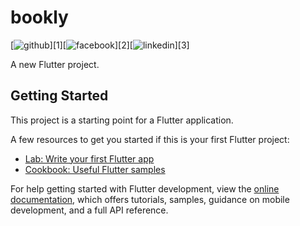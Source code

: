 # bookly
[![github](https://photos.google.com/share/AF1QipOkMPY9rhFUke-oxpLnC_PB-iyy7kNxeRHuQI4Bd5Wj3nvpYN-oK15faEjwzbDbhA/photo/AF1QipMs_-VfQIqHr22RW2M0a0X1OzzfeFzPEWGgNK2K?key=X2pJNm5kYzVxSURITGM0SWp6dlZmMGJwNFFEejN3)][1][![facebook](https://cloud.githubusercontent.com/assets/17016297/18839836/0a06deb4-83d2-11e6-8078-1d0974af0f63.png)][2][![linkedin](https://cloud.githubusercontent.com/assets/17016297/18839848/0fc7e74e-83d2-11e6-8c6a-277fc9d6e067.png)][3]

A new Flutter project.

## Getting Started

This project is a starting point for a Flutter application.

A few resources to get you started if this is your first Flutter project:

- [Lab: Write your first Flutter app](https://docs.flutter.dev/get-started/codelab)
- [Cookbook: Useful Flutter samples](https://docs.flutter.dev/cookbook)

For help getting started with Flutter development, view the
[online documentation](https://docs.flutter.dev/), which offers tutorials,
samples, guidance on mobile development, and a full API reference.
